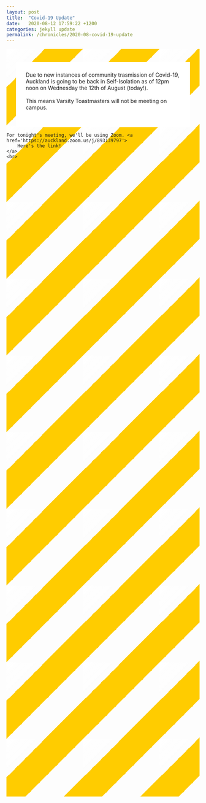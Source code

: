 ```yaml
---
layout: post
title:  "Covid-19 Update"
date:   2020-08-12 17:59:22 +1200
categories: jekyll update
permalink: /chronicles/2020-08-covid-19-update
---
```

<style>
    #wrapper {
        height: 50%;
        width: 100%;
        background-image: linear-gradient(-45deg, rgb(255, 204, 0) 25%, transparent 25%, 
        transparent 50%, rgb(255, 204, 0) 50%, rgb(255, 204, 0) 75%, transparent 75%, #fff);
        background-size: 200px 200px;
    }
    #box {
        background-color: white;
        width: 80%;
        padding: 5%;
    }
    .centre {
        display: block;
        margin-left: auto;
        margin-right: auto;       
    }
    #invis_box {
        padding-top: 20px;
        padding-bottom: 20px;
    }
</style>

<div class = "content" id="wrapper">
<div id="invis_box"><p id="box" class="centre"> 
    Due to new instances of community trasmission of Covid-19, Auckland is going to be back in Self-Isolation as of
    12pm noon on Wednesday the 12th of August (today!). <br>
    <br>
    This means Varsity Toastmasters will not be meeting on campus.<br><br>

    For tonight's meeting, we'll be using Zoom. <a href='https://auckland.zoom.us/j/893139797'>
        Here's the link!
    </a>            
    <br>
</p>              

</div></div>